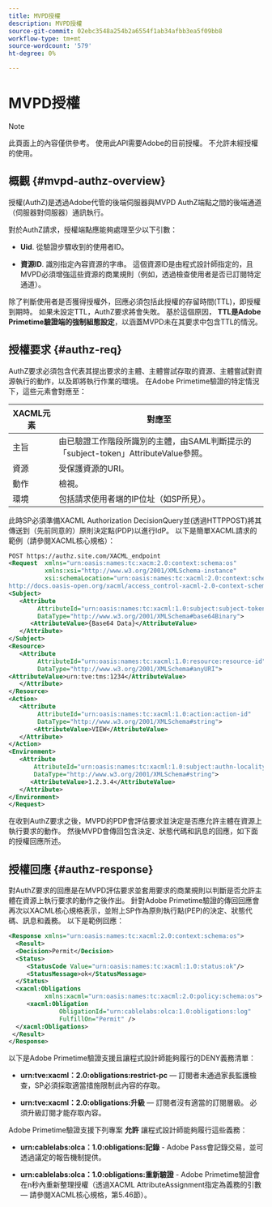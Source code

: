 ```yaml
---
title: MVPD授權
description: MVPD授權
source-git-commit: 02ebc3548a254b2a6554f1ab34afbb3ea5f09bb8
workflow-type: tm+mt
source-wordcount: '579'
ht-degree: 0%

---
```


# MVPD授權

>[!NOTE]
>
>此頁面上的內容僅供參考。 使用此API需要Adobe的目前授權。 不允許未經授權的使用。

## 概觀 {#mvpd-authz-overview}

授權(AuthZ)是透過Adobe代管的後端伺服器與MVPD AuthZ端點之間的後端通道（伺服器對伺服器）通訊執行。

對於AuthZ請求，授權端點應能夠處理至少以下引數：

* **Uid**. 從驗證步驟收到的使用者ID。

* **資源ID**. 識別指定內容資源的字串。 這個資源ID是由程式設計師指定的，且MVPD必須增強這些資源的商業規則（例如，透過檢查使用者是否已訂閱特定通道）。

除了判斷使用者是否獲得授權外，回應必須包括此授權的存留時間(TTL)，即授權到期時。 如果未設定TTL，AuthZ要求將會失敗。  基於這個原因， **TTL是Adobe Primetime驗證端的強制組態設定**，以涵蓋MVPD未在其要求中包含TTL的情況。

## 授權要求 {#authz-req}

AuthZ要求必須包含代表其提出要求的主體、主體嘗試存取的資源、主體嘗試對資源執行的動作，以及即將執行作業的環境。 在Adobe Primetime驗證的特定情況下，這些元素會對應至：

| XACML元素 | 對應至 |
|---------------|--------------------------------------------------------------------------------------------------------------------------------|
| 主旨 | 由已驗證工作階段所識別的主體，由SAML判斷提示的「subject-token」AttributeValue參照。 |
| 資源 | 受保護資源的URI。 |
| 動作 | 檢視。 |
| 環境 | 包括請求使用者端的IP位址（如SP所見）。 |



此時SP必須準備XACML Authorization DecisionQuery並(透過HTTPPOST)將其傳送到（先前同意的）原則決定點(PDP)以進行IdP。 以下是簡單XACML請求的範例（請參閱XACML核心規格）：

```XML
POST https://authz.site.com/XACML_endpoint
<Request  xmlns="urn:oasis:names:tc:xacm:2.0:context:schema:os"
          xmlns:xsi="http://www.w3.org/2001/XMLSchema-instance"
          xsi:schemaLocation="urn:oasis:names:tc:xacml:2.0:context:schema:os
http://docs.oasis-open.org/xacml/access_control-xacml-2.0-context-schema-os.xsd">
<Subject>
   <Attribute
        AttributeId="urn:oasis:names:tc:xacml:1.0:subject:subject-token"
        DataType="http://www.w3.org/2001/XMLSchema#base64Binary">
      <AttributeValue>{Base64 Data}</AttributeValue>
   </Attribute>
</Subject>
<Resource>
   <Attribute
        AttributeId="urn:oasis:names:tc:xacml:1.0:resource:resource-id"
        DataType="http://www.w3.org/2001/XMLSchema#anyURI">
<AttributeValue>urn:tve:tms:1234</AttributeValue>
   </Attribute>
</Resource>
<Action>
   <Attribute
        AttributeId="urn:oasis:names:tc:xacml:1.0:action:action-id"
        DataType="http://www.w3.org/2001/XMLSchema#string">
       <AttributeValue>VIEW</AttributeValue>
   </Attribute>
</Action>
<Environment>
   <Attribute
       AttributeId="urn:oasis:names:tc:xacml:1.0:subject:authn-locality:ip-address"
       DataType="http://www.w3.org/2001/XMLSchema#string">
      <AttributeValue>1.2.3.4</AttributeValue>
   </Attribute>
</Environment>
</Request>
```


在收到AuthZ要求之後，MVPD的PDP會評估要求並決定是否應允許主體在資源上執行要求的動作。 然後MVPD會傳回包含決定、狀態代碼和訊息的回應，如下面的授權回應所述。

## 授權回應 {#authz-response}

對AuthZ要求的回應是在MVPD評估要求並套用要求的商業規則以判斷是否允許主體在資源上執行要求的動作之後作出。 針對Adobe Primetime驗證的傳回回應會再次以XACML核心規格表示，並附上SP作為原則執行點(PEP)的決定、狀態代碼、訊息和義務。 以下是範例回應：

```XML
<Response xmlns="urn:oasis:names:tc:xacml:2.0:context:schema:os">
  <Result>
  <Decision>Permit</Decision>
  <Status>
     <StatusCode Value="urn:oasis:names:tc:xacml:1.0:status:ok"/>
     <StatusMessage>ok</StatusMessage>
  </Status>
  <xacml:Obligations     
          xmlns:xacml="urn:oasis:names:tc:xacml:2.0:policy:schema:os">
     <xacml:Obligation    
              ObligationId="urn:cablelabs:olca:1.0:obligations:log"
              FulfillOn="Permit" />
  </xacml:Obligations>
 </Result>
</Response>
```

以下是Adobe Primetime驗證支援且讓程式設計師能夠履行的DENY義務清單：

* **urn:tve:xacml：2.0:obligations:restrict-pc**  — 訂閱者未通過家長監護檢查，SP必須採取適當措施限制此內容的存取。

* **urn:tve:xacml：2.0:obligations:升級**  — 訂閱者沒有適當的訂閱層級。  必須升級訂閱才能存取內容。

Adobe Primetime驗證支援下列專案 **允許** 讓程式設計師能夠履行這些義務：

* **urn:cablelabs:olca：1.0:obligations:記錄** - Adobe Pass會記錄交易，並可透過議定的報告機制提供。

* **urn:cablelabs:olca：1.0:obligations:重新驗證** - Adobe Primetime驗證會在n秒內重新整理授權（透過XACML AttributeAssignment指定為義務的引數 — 請參閱XACML核心規格，第5.46節）。

<!--
>![RelatedInformation]
>* [Preflight Authorization](/help/authentication/preflight-authz.md)
>* [Authentication](/help/authentication/authn-usecase.md)
-->
